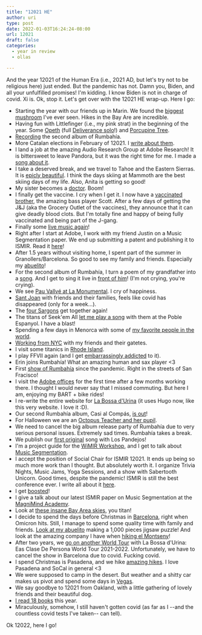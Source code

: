 ```yaml
---
title: "12021 HE"
author: uri
type: post
date: 2022-01-03T16:24:24-08:00
url: 12021
draft: false
categories:
  - year in review
  - ollas

---
```


And the year 12021 of the Human Era (i.e., 2021 AD, but let's try not to be religious here) just ended.
But the pandemic has not.
Damn you, Biden, and all your unfulfilled promises!
I'm kidding.
I know Biden is not in charge of covid.
Xi is.
Ok, stop it.
Let's get over with the 12021 HE wrap-up.
Here I go:

- Starting the year with our friends up in Marin. We found the [biggest mushroom](https://www.instagram.com/p/CJknVWLFnjk/) I've ever seen. Hikes in the Bay Are are incredible.
- Having fun with Littlefinger (i.e., my pink strat) in the beginning of the year. Some [Opeth](https://www.instagram.com/p/CKX2YpRgELd/) (full [Deliverance solo](https://www.instagram.com/p/CKiT1FcAT5y/)!) and [Porcupine Tree](https://www.instagram.com/p/CLvb50OA54Q/).
- [Recording](https://www.instagram.com/p/CMgMJ-dl0NS/) the second album of Rumbahía.
- More Catalan elections in February of 12021. I [write about them](https://www.urinieto.com/catalanelections2021/).
- I land a job at the amazing Audio Research Group at Adobe Research! It is bittersweet to leave Pandora, but it was the right time for me. I made a [song about it](https://www.youtube.com/watch?v=zfCso5Eng8k).
- I take a deserved break, and we travel to Tahoe and the Eastern Sierras. It is [epicly beautiful](https://www.instagram.com/p/CMyN6HMFx_b/). I think the days skiing at Mammoth are the best skiing days of my life. Also, Anita is getting so good!
- My sister becomes a [doctor](https://www.instagram.com/p/CNMUt7eF-ZI/). Boom!
- I finally get the vaccine. I cry when I get it. I now have a [vaccinated brother](https://www.instagram.com/p/CNbpYhyFV5C/), the amazing bass player Scott. After a few days of getting the J&J (aka the Grocery Outlet of the vaccines), they announce that it can give deadly blood clots. But I'm totally fine and happy of being fully vaccinated and being part of the J-gang.
- Finally some [live music again](https://www.instagram.com/p/COHjatDlNWy/)!
- Right after I start at Adobe, I work with my friend Justin on a Music Segmentation paper. We end up submitting a patent and publishing it to ISMIR. Read it [here](https://ccrma.stanford.edu/~urinieto/MARL/publications/ISMIR2021-DeepEmbeddings.pdf)!
- After 1.5 years without visiting home, I spent part of the summer in Granollers/Barcelona. So good to see my family and friends. Especially my [abuelito](https://www.instagram.com/p/CPs-l7DFgxJ/)!
- For the second album of Rumbahía, I turn a poem of my grandfather into a [song](https://music.youtube.com/watch?v=rgCmgme8WLg&list=RDAMVMrgCmgme8WLg). And I get to sing it live in [front of him](https://www.instagram.com/p/CQTIL8_o6t2/)! (I'm not crying, you're crying).
- We see [Pau Vallvé at La Monumental](https://www.instagram.com/p/CQVbm5nlvtX/). I cry of happiness.
- [Sant Joan](https://www.instagram.com/p/CQfwr4ZlDMr/) with friends and their families, feels like covid has disappeared (only for a week...).
- The [four Sargons](https://www.instagram.com/p/CQk6ixLl9pJ/) get together again!
- The titans of Seek'em All [let me play a song](https://www.instagram.com/p/CROLwlMFJJN/) with them at the Poble Espanyol. I have a blast!
- Spending a few days in Menorca with some of [my favorite people in the world](https://www.instagram.com/p/CRtsWwYlH9W/).
- [Working from NYC](https://www.instagram.com/p/CSCbCkkrQAM/) with my friends and their gatetes.
- I visit some titanics in [Rhode Island](https://www.instagram.com/p/CSj9ATxLFGW/).
- I play FFVII again (and I get [embarrassingly addicted](https://www.instagram.com/p/CTOjc52gNW3/) to it).
- Erin joins Rumbahía! What an amazing human and sax player <3
- First [show of Rumbahía](https://www.instagram.com/p/CUDbefYvlas/) since the pandemic. Right in the streets of San Fracisco!
- I visit the [Adobe offices](https://www.instagram.com/p/CUwAyJSFfxw/) for the first time after a few months working there. I thought I would never say that I missed commuting. But here I am, enjoying my BART + bike rides!
- I re-write the entire website for [La Bossa d'Urina](https://labossadurina.com) (it uses Hugo now, like this very website. I love it :D).
- Our second Rumbahía album, Casi al Compás, [is out](https://www.instagram.com/p/CU_0pWLLXut/)!
- For Halloween we are an [Octopus Teacher and her pupil](https://www.instagram.com/p/CVwuzzQLysM/).
- We need to cancel the big album release party of Rumbahía due to very serious personal issues. Extremely sad times. Rumbahía takes a break.
- We publish our [first original](https://www.youtube.com/watch?v=b_ySWAoPMJo) song with Los Pandejos!
- I'm a project guide for the [WiMIR Workshop](https://wimir.wordpress.com/2021/09/24/wimir-workshop-2021-project-guides/), and I get to talk about [Music Segmentation](https://ccrma.stanford.edu/~urinieto/MARL/publications/20211025-WiMIRWorkshop.pdf).
- I accept the position of Social Chair for ISMIR 12021. It ends up being so much more work than I thought. But absolutely worth it. I organize Trivia Nights, Music Jams, Yoga Sessions, and a show with Sabertooth Unicorn. Good times, despite the pandemic! ISMIR is still the best conference ever. I write all about it [here](https://www.urinieto.com/best-of-ismir2021/).
- I get [boosted](https://twitter.com/urinieto/status/1458956481139675156/photo/1)!
- I give a talk about our latest ISMIR paper on Music Segmentation at the [MagniMind Academy](https://www.youtube.com/watch?v=k9V5myNV4Vo).
- Look at [these insane Bay Area skies](https://www.instagram.com/p/CWxTPKnLTip/), you titan!
- I decide to spend the days before Christmas in [Barcelona](https://www.instagram.com/p/CXiPmAbophT/), right when Omicron hits. Still, I manage to spend some quality time with family and friends. [Look at my abuelito](https://www.instagram.com/p/CXoxLAaINJ4/) making a 1,000 pieces jigsaw puzzle! And look at the amazing company I have when [hiking el Montseny](https://www.instagram.com/p/CXzNJ6KIukM/)!
- After two years, we [go on another World Tour](https://www.instagram.com/p/CXoqYQaoeoC/) with La Bossa d'Urina: Eas Clase De Persona World Tour 2021-2022. Unfortunately, we have to cancel the show in Barcelona due to covid. Fucking covid.
- I spend Christmas is Pasadena, and we hike [amazing hikes](https://www.instagram.com/p/CX93WrAvWBv/). I love Pasadena and SoCal in general <3
- We were supposed to camp in the desert. But weather and a shitty car makes us pivot and spend some days in [Vegas](https://www.instagram.com/p/CYFIZirvxcQ/).
- We say goodbye to 12021 from Oakland, with a little gathering of lovely friends and their beautiful dog.
- [I read 18 books](https://www.goodreads.com/user/year_in_books/2021/7006284) this year.
- Miraculously, somehow, I still haven't gotten covid (as far as I --and the countless covid tests I've taken-- can tell).

Ok 12022, here I go!
